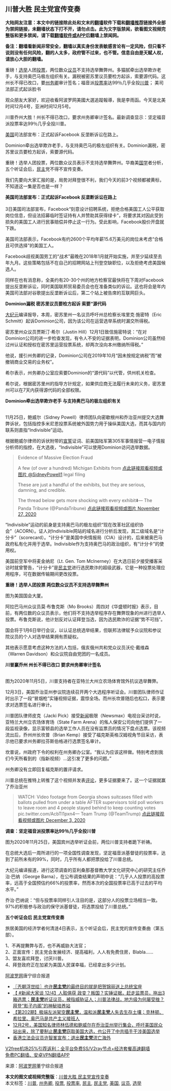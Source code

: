  <h2>川普大胜 民主党宣传变奏</h2> <p class="notice"><b>大陆网友注意：本文中的链接除此处和文末的<a href="https://github.com/bannedbook/fanqiang" >翻墙</a>软件下载和<a href="https://github.com/killgcd/justmysocks/blob/master/README.md">翻墙推荐</a>链接外全部为禁网链接，未翻墙状态下打不开，请勿点击。此为文字版禁闻，欲看图文视频完整版和更多禁闻，请下载<a href="https://github.com/bannedbook/fanqiang">翻墙软件或APP</a>后翻墙上禁闻网。</p><p>备注：翻墙看新闻非常安全，翻墙以真实身份发表敏感言论有一定风险，但只看不说则没有任何风险，翻的人太多，政府管不过来，也不管。信息自由是天赋人权，请放心大胆的翻墙。</b></p>  <div class="entry"> <p id="summary">重磅！<a href="https://www.bannedbook.org/bnews/tag/%e9%80%89%e4%b8%be/" class="st_tag internal_tag" rel="tag" title="标签 选举 下的日志">选举</a>人团<a href="https://www.bannedbook.org/bnews/tag/%E6%8A%95%E7%A5%A8/" class="st_tag internal_tag" rel="tag" title="标签 投票 下的日志">投票</a>，两位数众<a href="https://www.bannedbook.org/bnews/tag/%e8%ae%ae%e5%91%98/" class="st_tag internal_tag" rel="tag" title="标签 议员 下的日志">议员</a>不支持选举舞弊州。​​​​​​​多猫腻牵出选举欺诈老手，与支持奥巴马极左组织有关。漏税被密苏里议员要检方起诉，索要源代码。这州长不得已改口，要<a href="https://www.bannedbook.org/bnews/tag/%E5%B7%9E%E5%8A%A1%E5%8D%BF/" class="st_tag internal_tag" rel="tag" title="标签 州务卿 下的日志">州务卿</a>审计签名；福音派<a href="https://www.bannedbook.org/bnews/tag/%E6%8A%95%E7%A5%A8%E7%8E%87/" class="st_tag internal_tag" rel="tag" title="标签 投票率 下的日志">投票率</a>达99％几乎全投<a href="https://www.bannedbook.org/bnews/tag/%e5%b7%9d%e6%99%ae/" class="st_tag internal_tag" rel="tag" title="标签 川普 下的日志">川普</a>； 美司法部正式起诉脸书 </p> <p>观众朋友大家好，欢迎收看阿波罗网美國大選追蹤報導，我是李雨函。今天是北美时间12月4号，亚洲时间12月5号。</p> <p>川普乔州大胜！州长不得已改口，要求州务卿审计签名。最新调查显示：坚定福音派投票率达99％几乎全投川普。&nbsp;</p> <p><a href="https://www.bannedbook.org/bnews/tag/%e7%be%8e%e5%9b%bd/" class="st_tag internal_tag" rel="tag" title="标签 美国 下的日志">美国</a>司法部宣布：正式起诉Facebook 反垄断诉讼在路上。</p> <p>Dominion牵出选举欺诈老手，与支持奥巴马的极左组织有关。Dominion漏税，密苏里议员要检方起诉，索要源代码。</p> <p>重磅！选举人团投票，两位数众议员表示不支持选举舞弊州。华裔美<span class='wp_keywordlink'><a href="https://www.bannedbook.org/forum24/" title="国学传统文化禁书" target="_blank">国学</a></span>者分析，五个听证会后，<a href="https://www.bannedbook.org/bnews/tag/%e6%b0%91%e4%b8%bb/" class="st_tag internal_tag" rel="tag" title="标签 民主 下的日志">民主</a>党不得不宣传变奏。</p> <p>我们先要向大家汇报的是，局势对拜登很不利，我们今天的前3个视频都被黄标，不知道这一集是否也是一样？&nbsp;</p> <p><strong>美国司法部宣布：正式起诉Facebook 反垄断诉讼在路上</strong><br /><br />3日美国司法部宣布，Facebook“刻意设计招聘系统，拒绝合格美国工人公平获取岗位信息，但设法招募临时签证持有人并赞助其获得绿卡”，将要求其对因此受到损失的美国工人进行民事赔偿并停止这一行为。受此影响，Facebook股价开盘就下跌。</p> <p>美国司法部表示，Facebook有约2600个平均年薪15.6万美元的岗位未考虑“合格且可供选择”的美国工人。</p> <p>Facebook歧视美国劳工的“战术”最晚在2018年1月就开始实施，并至少延续至去年九月。这些策略包括不在自己的招聘网站上刊登空缺职位，以及拒绝考虑美国候选人。</p> <p>同样在也有消息称，全美约有20-30个州的地方检察官最快将在下周对Facebook提出反垄断诉讼，同时美国联邦贸易委员会也在准备类似的诉讼。这也将会是年内美国司法部对谷歌提出反垄断诉讼后，第二个站上被告席的互联网巨头。</p> <p><strong>Dominion漏税 密苏里议员要检方起诉&nbsp;索要“源代码</strong></p>  <p><span class='wp_keywordlink_affiliate'><a href="http://www.epochtimes.com/" title="大纪元" target="_blank">大纪元</a></span>编译报导，本周，密苏里州一名议员呼吁州总检察长埃里克·施密特（Eric Schmitt）起诉Dominion公司，因为该公司在运营选举系统时漏交所得税。</p> <p>密苏里州众议员贾斯汀·希尔（Justin Hill）12月1日致信施密特说：“在对Dominion公司的进一步检查发现，有令人不安的证据表明，Dominion公司虽然经过州认证和授权在密苏里运营投票系统，却两次没向本州缴纳所得税。”</p> <p>他说，援引州务卿的记录，Dominion公司在2019年10月“因未按规定纳税”而“被撤销商业交易的业务权”。</p> <p>希尔表示，州务卿办公室应索要Dominion的“源代码”以代管，供州机关检查。</p> <p>希尔说，根据密苏里州的指导方针规定，如果供应商无法履行未来的义务，密苏里州可以在7天内获得源代码的全部权限。</p> <p><strong>Dominion牵出选举欺诈老手 与支持奥巴马的极左组织有关</strong></p> <p><br />11月25日，鲍威尔（Sidney Powell）律师团队向密歇根州和乔治亚州提交大选舞弊诉状，包括指控多米尼恩投票系统被外国势力用于操纵美国大选，而其与国内的联系则直指“Indivisible”运动。</p> <p>根据鲍威尔律师的诉状附带的<span class='wp_keywordlink'><a href="https://www.bannedbook.org/forum5/topic17.html" title="宣誓与预言" target="_blank">宣誓</a></span>证词、前美国陆军第305军事情报营一电子情报分析师的指控，在大选夜，“Indivisible”可以使用Dominion访问选举数据。</p> <blockquote><p>    Evidence of Massive Election Fraud    </p> <p>A few (of over a hundred) Michigan Exhibits from <a href="https://twitter.com/SidneyPowell1?ref_src=twsrc%5Etfw">点此链接观看视频或图片 @SidneyPowell1</a> legal filing</p> <p>These are just a handful of the exhibits, but they are serious, damning, and credible.</p> <p>The thread below gets more shocking with every exhibit⬇️— The Panda Tribune (@PandaTribune) <a href="https://twitter.com/PandaTribune/status/1332169019143704579?ref_src=twsrc%5Etfw">点此链接观看视频或图片 November 27, 2020</a></p> </blockquote> <p>“Indivisible”运动的前身是支持奥巴马的极左组织“现在改革社区组织协会”（ACORN）。证人对Indivisible网站的域名进行分析后发现，其二级域名是“计分卡”（scorecard）。“计分卡”是美国中央情报局（CIA）设计的，后来被奥巴马政府私有化并用于选举。Indivisible作为支持奥巴马的政治组织，有“计分卡”的使用权。</p> <p>美国前空军中将麦金纳尼（Lt. Gen. Tom McInerney）在大选日前夕接受播客采访时就曾警告，“计分卡”是<a href="https://www.bannedbook.org/bnews/tag/%e6%b0%91%e4%b8%bb%e5%85%9a/" class="st_tag internal_tag" rel="tag" title="标签 民主党 下的日志">民主党</a>进行选民欺诈的超级武器，它是一种投票处理应用程序，可在数据传输期间更改投票。</p> <p><strong>重磅！选举人团投票&nbsp;两位数众议员不支持选举舞弊州</strong></p> <p>图为美国国会大厦。</p> <p>阿拉巴马州众议员莫‧布鲁克斯（Mo Brooks）周四对《华盛顿时报》表示，目前，有两位数的众议员表示，他们将不支持选举程序存在舞弊现象的州进行选举人投票。布鲁克斯说，他计划反对认证拜登当选，因为选民欺诈的证据“势不可挡”。</p> <p>国会将于1月6日举行会议，以认证总统选举结果，但联邦法律赋予众议院和参议院议员的个人对选举结果拥有质疑权。</p> <p>其他表示愿意考虑这种方法的人包括，俄亥俄州共和党众议员沃伦‧戴维森（Warren Davidson）和众议院自由党团的一名成员。</p> <p><strong>川普赢乔州 州长不得已改口&nbsp;要求州务卿审计签名</strong><br />&nbsp;</p> <p>图为2020年11月5日，川普支持者在亚特兰大州立农场体育馆外抗议选举舞弊。</p> <p>12月3日，美国乔治亚州参议院连续召开两个大选程序听证会。川普团队律师作证时出示了一段“冒烟枪”实锤视频证据，震惊全场。而州长坎普随后也松口，表示要求对选票签名进行审计。</p> <p>川普团队律师皮克（Jacki Pick）接受<span class='wp_keywordlink_affiliate'><a href="https://www.bannedbook.org/" title="新闻">新闻</a></span>极限（Newsmax）电视台采访时说，亚特兰大州立农场体育场（State Farm Arena）的俬人保安公司向他们提供了一段监视录像，显示富顿县的选举工作人员在没有监票员的情况下盘点选票。该视频流出后，乔州州长坎普（Brian Kemp）接受了福克斯英格汉姆视角节目采访，表示他已要求州务卿拉芬斯伯格进行选票签名审计。</p> <p>坎普说，州政府下令的权利在州务卿办公室。“我认为应该这样做。特别考虑到我们今天所看到的（指新视频）&#8230;这引发了更多的问题。”</p>  <p>州务卿没有立即回复福克斯的置评请求。</p> <p>川普总统在推特上转推了这个视频并发表<span class='wp_keywordlink_affiliate'><a href="https://www.bannedbook.org/bnews/comments/" title="新闻评论" target="_blank">评论</a></span>，更多证据要来了。这一个证据就赢了乔治亚州</p> <p></p> <blockquote><p>WATCH: Video footage from Georgia shows suitcases filled with ballots pulled from under a table AFTER supervisors told poll workers to leave room and 4 people stayed behind to keep counting votes pic.twitter.com/AcbTI1pxn4— Team Trump (@TeamTrump) <a href="https://twitter.com/TeamTrump/status/1334569329334083586?ref_src=twsrc%5Etfw">点此链接观看视频或图片 December 3, 2020</a></p></blockquote> <p><strong>调查：坚定福音派投票率达99％几乎全投川普</strong></p> <p>图为2020年11月25日，美国宾州选举听证会前，两位川普支持者跪下祈祷。</p> <p>在总统大选后一周所进行的一项全国性调查发现，坚定福音派基督徒的投票率，达到了前所未有的99%，同时，几乎所有人都把票投给了川普总统。</p> <p>大纪元编译报道，进行这项调查的亚利桑那基督教大学文化研究中心的研究主任乔治·巴纳（George Barna），在公布调查结果的声明中说：“几乎人人投票的高投票率，远高于全国预估约66%的投票率，然而本次的全国投票率已高于过去的平均水平。”</p> <p>乔治·巴纳说：“但与投票率同样引人注目的是，这部分人的投票立场相当一致。97%的积极参与政治的保守派基督徒，将选票投给了川普总统。”</p> <p><strong>五个听证会后 民主党宣传变奏</strong></p> <p>旅居美国的经济学者何清涟4日表示，五个听证会后，民主党的宣传变奏曲（第五部）。</p> <p>1、不再提舞弊与否，也不再威胁大法官；<br />2、正面宣传：民主党会发展经济、提高福利，人人有免费住房，Blabla……<br />3、盟友喜欢拜登，讨厌川普。<br />4、拜登政府正在加紧为美国人民谋幸福，已经拿出多少计划。</p>  <p><span class='wp_keywordlink_affiliate'><a href="https://www.aboluowang.com/" title="阿波罗网" target="_blank">阿波罗网</a></span>唐宁综合报道</p> <ul class='op-related-articles' title='相关阅读'> <li><a href='https://www.bannedbook.org/bnews/ssgc/20201205/1442198.html' target='_blank'>〖兲朝浮世绘〗也许<b>民主党</b>的最终目的就是把贺锦丽送上总统宝座</a></li> <li><a href='https://www.bannedbook.org/bnews/bannedvideo/20201204/1442121.html' target='_blank'>【 #新闻大家谈 12/4】人赃俱获 政变？叛国？实锤证据，赶走监票员，拖出3箱选票；<b>民主党</b>听证议员，被指威胁证人；川普法律战，地方级为何屡受挫？拜登“影子内阁”的神秘培养站</a></li> <li><a href='https://www.bannedbook.org/bnews/cbnews/20201204/1442106.html' target='_blank'>【第202期】极端左派架空<b>民主党</b>，温和派<b>民主党</b>人失去生存土壤；克林顿、希拉里、奥巴马是共产主义接班人</a></li> <li><a href='https://www.bannedbook.org/bnews/bannedvideo/20201204/1442076.html' target='_blank'>12月2号，美国知名律师林伍德和鲍威尔在乔治亚州举行集会，呼吁美国民众站出来，除了要制止<b>民主党</b>窃取美国大选，也公开了中共插手干涉美国选举</a></li> <li><a href='https://www.bannedbook.org/bnews/cnnews/hknews/20201204/1442065.html' target='_blank'>香港立法会议员许智峯宣布：退出<b>民主党</b>流亡海外</a></li> </ul> <p class="texttj"> <a href="https://github.com/bannedbook/fanqiang/wiki/V2ray%E6%9C%BA%E5%9C%BA" target="_blank">V2free机场25%引荐返利：全平台免费SS/V2ray节点+经济套餐高速翻墙</a><br/> <a href="https://github.com/bannedbook/fanqiang/wiki/%E7%A6%81%E9%97%BB%E7%BD%91%E5%AE%89%E5%8D%93%E7%BF%BB%E5%A2%99%E6%96%B0%E9%97%BBAPP" target="_blank">免费PC翻墙、安卓VPN翻墙APP</a></p><p> 来源：<a href="https://www.aboluowang.com/2020/1205/1530529.html" target="_blank">阿波罗网</a>董宁综合报道 </p><a name='sharetosocial'></a>       <div><b>本文的图文或视频完整版</b>：<a href='https://www.bannedbook.org/bnews/topimagenews/20201205/1442262.html'>川普大胜 民主党宣传变奏</a></div>  </div><!--END ENTRY--> <div class="postfooter"> <div>本文标签：<a href="https://www.bannedbook.org/bnews/tag/%e5%b7%9d%e6%99%ae/" rel="tag">川普</a>, <a href="https://www.bannedbook.org/bnews/tag/%E5%B7%9E%E5%8A%A1%E5%8D%BF/" rel="tag">州务卿</a>, <a href="https://www.bannedbook.org/bnews/tag/%E6%8A%95%E7%A5%A8/" rel="tag">投票</a>, <a href="https://www.bannedbook.org/bnews/tag/%E6%8A%95%E7%A5%A8%E7%8E%87/" rel="tag">投票率</a>, <a href="https://www.bannedbook.org/bnews/tag/%e6%b0%91%e4%b8%bb/" rel="tag">民主</a>, <a href="https://www.bannedbook.org/bnews/tag/%e6%b0%91%e4%b8%bb%e5%85%9a/" rel="tag">民主党</a>, <a href="https://www.bannedbook.org/bnews/tag/%e7%be%8e%e5%9b%bd/" rel="tag">美国</a>, <a href="https://www.bannedbook.org/bnews/tag/%e8%ae%ae%e5%91%98/" rel="tag">议员</a>, <a href="https://www.bannedbook.org/bnews/tag/%e9%80%89%e4%b8%be/" rel="tag">选举</a></div>  </div><!--END POSTFOOTER--> 